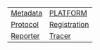 |                                      |                                              |
| ------------------------------------ | -------------------------------------------- |
| [Metadata](/kernel/literal/metadata) | [PLATFORM](/kernel/literal/platform)         |
| [Protocol](/kernel/literal/protocol) | [Registration](/kernel/literal/registration) |
| [Reporter](/kernel/literal/reporter) | [Tracer](/kernel/literal/tracer)             |